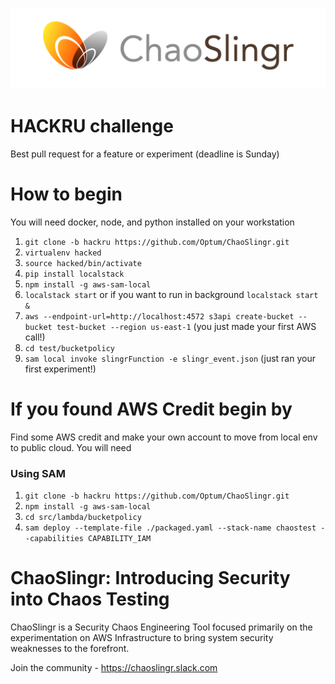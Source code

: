 ![ChaoSlingr Diagram](./docs/choas.jpg)

# HACKRU challenge
Best pull request for a feature or experiment (deadline is Sunday)

# How to begin
You will need docker, node, and python installed on your workstation 
1. `git clone -b hackru https://github.com/Optum/ChaoSlingr.git`
2. `virtualenv hacked`
3. `source hacked/bin/activate`
4. `pip install localstack`
5. `npm install -g aws-sam-local`
6. `localstack start` or if you want to run in background `localstack start &`
7. `aws --endpoint-url=http://localhost:4572 s3api create-bucket --bucket test-bucket --region us-east-1` (you just made your first AWS call!)
8. `cd test/bucketpolicy`
9. `sam local invoke slingrFunction -e slingr_event.json` (just ran your first experiment!)

# If you found AWS Credit begin by
Find some AWS credit and make your own account to move from local env to public cloud. 
You will need 
### Using SAM
1. `git clone -b hackru https://github.com/Optum/ChaoSlingr.git`
2. `npm install -g aws-sam-local`
3. `cd src/lambda/bucketpolicy`
4. `sam deploy --template-file ./packaged.yaml --stack-name chaostest --capabilities CAPABILITY_IAM`

# ChaoSlingr: Introducing Security into Chaos Testing
ChaoSlingr is a Security Chaos Engineering Tool focused primarily on the experimentation on AWS Infrastructure to bring system security weaknesses to the forefront.

Join the community - https://chaoslingr.slack.com
